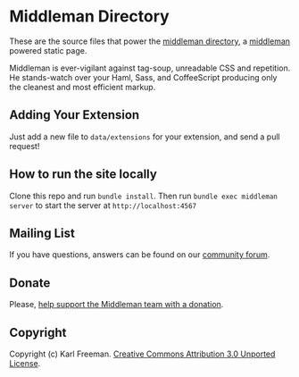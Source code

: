 Middleman Directory
================

These are the source files that power the [middleman directory](http://middlemanapp.com/),
a [middleman](https://github.com/middleman/middleman) powered static page.

Middleman is ever-vigilant against tag-soup, unreadable CSS and repetition. He stands-watch
over your Haml, Sass, and CoffeeScript producing only the cleanest and most efficient
markup.

## Adding Your Extension

Just add a new file to `data/extensions` for your extension, and send a pull request!

## How to run the site locally

Clone this repo and run `bundle install`.
Then run `bundle exec middleman server` to start the server at `http://localhost:4567`

## Mailing List

If you have questions, answers can be found on our [community  forum](http://forum.middlemanapp.com/).

## Donate

Please, [help support the Middleman team with a donation](https://spb.io/s/4dXbHBorC3).

## Copyright

Copyright (c) Karl Freeman. [Creative Commons Attribution 3.0 Unported License](http://creativecommons.org/licenses/by/3.0/).

